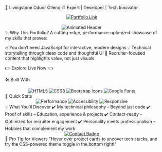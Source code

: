 🚀 Livingstone Oduor Otieno
IT Expert | Developer | Tech Innovator
<div align="center"> <a href="https://bossy254-levi.github.io/PORTFOLIO/" target="_blank"> <img src="https://img.shields.io/badge/🌐-Visit%20My%20Portfolio-%236a11cb?style=for-the-badge&logo=google-chrome&logoColor=white" alt="Portfolio Link"> </a> <br><br> <img src="https://readme-typing-svg.demolab.com?font=Orbitron&size=26&duration=2000&pause=500&color=6A11CB&center=true&width=800&lines=Welcome+to+My+Professional+Portfolio;Designed+to+Showcase+Technical+Excellence;100%+JavaScript-Free+%F0%9F%9A%80;Built+with+Pure+HTML%2FCSS+Magic" alt="Animated Header"> </div>
✨ Why This Portfolio?
A cutting-edge, performance-optimized showcase of my skills that proves:

🔥 You don’t need JavaScript for interactive, modern designs
💡 Technical storytelling through clean code and thoughtful UI
🎯 Recruiter-focused content that highlights value, not just visuals

👉 Explore Live Now 👈

🛠️ Built With
<div align="center"> <img src="https://img.shields.io/badge/HTML5-E34F26?style=flat&logo=html5&logoColor=white" alt="HTML5"> <img src="https://img.shields.io/badge/CSS3-1572B6?style=flat&logo=css3&logoColor=white" alt="CSS3"> <img src="https://img.shields.io/badge/Bootstrap%20Icons-563D7C?style=flat&logo=bootstrap&logoColor=white" alt="Bootstrap Icons"> <img src="https://img.shields.io/badge/Google%20Fonts-4285F4?style=flat&logo=google-fonts&logoColor=white" alt="Google Fonts"> </div>
🚀 Quick Stats
<div align="center"> <img src="https://img.shields.io/badge/Speed-100%25%20Optimized-brightgreen" alt="Performance"> <img src="https://img.shields.io/badge/Accessibility-AAA%20Compliant-success" alt="Accessibility"> <img src="https://img.shields.io/badge/Responsive-Mobile%20First-blueviolet" alt="Responsive"> </div>
💡 What You’ll Discover
✔️ My technical philosophy – Beyond just code
✔️ Proof of skills – Education, experience & projects
✔️ Contact-ready – Optimized for recruiter engagement
✔️ Personality meets professionalism – Hobbies that complement my work

<div align="center"> <a href="https://bossy254-levi.github.io/PORTFOLIO/#contact"> <img src="https://img.shields.io/badge/%F0%9F%93%89-Let's%20Connect%20Today!-%23007ACC?style=for-the-badge" alt="Contact Badge"> </a> </div>
📌 Pro Tip for Viewers
"Hover over project cards to uncover tech stacks, and try the CSS-powered theme toggle in the bottom right!"

